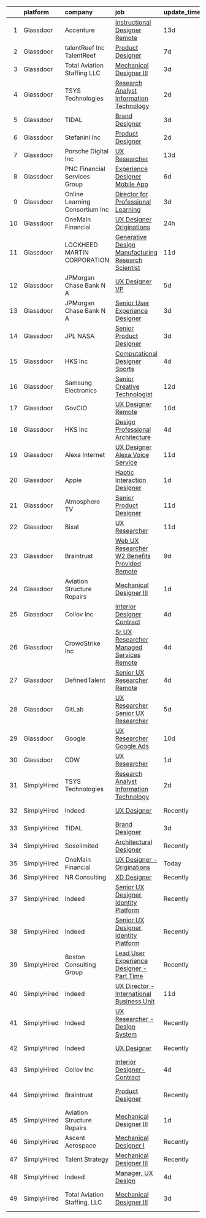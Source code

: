 

|    | platform    | company                        | job                                                                                                                                                                                                                                                                                                                                                                                                                                                                                                                                                                                                                                                                                                                                                                                                                                                                                                                                                                                                                                                                                                                                                                                                                                                                                                                                                                                                                                                                                                                                                                                                                    | update_time   | location               |
|---:|:------------|:-------------------------------|:-----------------------------------------------------------------------------------------------------------------------------------------------------------------------------------------------------------------------------------------------------------------------------------------------------------------------------------------------------------------------------------------------------------------------------------------------------------------------------------------------------------------------------------------------------------------------------------------------------------------------------------------------------------------------------------------------------------------------------------------------------------------------------------------------------------------------------------------------------------------------------------------------------------------------------------------------------------------------------------------------------------------------------------------------------------------------------------------------------------------------------------------------------------------------------------------------------------------------------------------------------------------------------------------------------------------------------------------------------------------------------------------------------------------------------------------------------------------------------------------------------------------------------------------------------------------------------------------------------------------------|:--------------|:-----------------------|
|  1 | Glassdoor   | Accenture                      | [Instructional Designer Remote](https://www.glassdoor.com/partner/jobListing.htm?pos=108&ao=1136043&s=58&guid=00000181ec068b4d9df547c134338007&src=GD_JOB_AD&t=SR&vt=w&cs=1_093e3223&cb=1657522261159&jobListingId=1007967472120&jrtk=3-0-1g7m0d2s4i7mu801-1g7m0d2sih7ho800-5be2c3ef4de63b52-)                                                                                                                                                                                                                                                                                                                                                                                                                                                                                                                                                                                                                                                                                                                                                                                                                                                                                                                                                                                                                                                                                                                                                                                                                                                                                                                         | 13d           | Remote                 |
|  2 | Glassdoor   | talentReef  Inc    TalentReef  | [Product Designer](https://www.glassdoor.com/partner/jobListing.htm?pos=121&ao=1136043&s=58&guid=00000181ec068b4d9df547c134338007&src=GD_JOB_AD&t=SR&vt=w&ea=1&cs=1_d87d6ccb&cb=1657522261163&jobListingId=1007979517908&jrtk=3-0-1g7m0d2s4i7mu801-1g7m0d2sih7ho800-c9d3618b4b99e0a5-)                                                                                                                                                                                                                                                                                                                                                                                                                                                                                                                                                                                                                                                                                                                                                                                                                                                                                                                                                                                                                                                                                                                                                                                                                                                                                                                                 | 7d            | Denver, CO             |
|  3 | Glassdoor   | Total Aviation Staffing  LLC   | [Mechanical Designer III](https://www.glassdoor.com/partner/jobListing.htm?pos=111&ao=1136043&s=58&guid=00000181ec068b4d9df547c134338007&src=GD_JOB_AD&t=SR&vt=w&ea=1&cs=1_4c607b70&cb=1657522261161&jobListingId=1007990691119&jrtk=3-0-1g7m0d2s4i7mu801-1g7m0d2sih7ho800-7153200e091b6474-)                                                                                                                                                                                                                                                                                                                                                                                                                                                                                                                                                                                                                                                                                                                                                                                                                                                                                                                                                                                                                                                                                                                                                                                                                                                                                                                          | 3d            | Macomb, MI             |
|  4 | Glassdoor   | TSYS Technologies              | [Research Analyst Information Technology](https://www.glassdoor.com/partner/jobListing.htm?pos=107&ao=1136043&s=58&guid=00000181ec068b4d9df547c134338007&src=GD_JOB_AD&t=SR&vt=w&ea=1&cs=1_afd354a7&cb=1657522261159&jobListingId=1007993220185&jrtk=3-0-1g7m0d2s4i7mu801-1g7m0d2sih7ho800-8195113d45edb222-)                                                                                                                                                                                                                                                                                                                                                                                                                                                                                                                                                                                                                                                                                                                                                                                                                                                                                                                                                                                                                                                                                                                                                                                                                                                                                                          | 2d            | Remote                 |
|  5 | Glassdoor   | TIDAL                          | [Brand Designer](https://www.glassdoor.com/partner/jobListing.htm?pos=104&ao=1136043&s=58&guid=00000181ec068b4d9df547c134338007&src=GD_JOB_AD&t=SR&vt=w&cs=1_d8254b96&cb=1657522261159&jobListingId=1007991684188&jrtk=3-0-1g7m0d2s4i7mu801-1g7m0d2sih7ho800-34481a920c14f864-)                                                                                                                                                                                                                                                                                                                                                                                                                                                                                                                                                                                                                                                                                                                                                                                                                                                                                                                                                                                                                                                                                                                                                                                                                                                                                                                                        | 3d            | New York, NY           |
|  6 | Glassdoor   | Stefanini  Inc                 | [Product Designer](https://www.glassdoor.com/partner/jobListing.htm?pos=120&ao=1136043&s=58&guid=00000181ec068b4d9df547c134338007&src=GD_JOB_AD&t=SR&vt=w&ea=1&cs=1_b5c470ee&cb=1657522261163&jobListingId=1007993852074&jrtk=3-0-1g7m0d2s4i7mu801-1g7m0d2sih7ho800-56990b212e5da083-)                                                                                                                                                                                                                                                                                                                                                                                                                                                                                                                                                                                                                                                                                                                                                                                                                                                                                                                                                                                                                                                                                                                                                                                                                                                                                                                                 | 2d            | Dearborn, MI           |
|  7 | Glassdoor   | Porsche Digital Inc            | [UX Researcher](https://www.glassdoor.com/partner/jobListing.htm?pos=123&ao=1136043&s=58&guid=00000181ec068b4d9df547c134338007&src=GD_JOB_AD&t=SR&vt=w&cs=1_f30b25a2&cb=1657522261163&jobListingId=1007965384726&jrtk=3-0-1g7m0d2s4i7mu801-1g7m0d2sih7ho800-1bfb70a52c92c339-)                                                                                                                                                                                                                                                                                                                                                                                                                                                                                                                                                                                                                                                                                                                                                                                                                                                                                                                                                                                                                                                                                                                                                                                                                                                                                                                                         | 13d           | Atlanta, GA            |
|  8 | Glassdoor   | PNC Financial Services Group   | [Experience Designer   Mobile App](https://www.glassdoor.com/partner/jobListing.htm?pos=102&ao=1110586&s=58&guid=00000181ec068b4d9df547c134338007&src=GD_JOB_AD&t=SR&vt=w&cs=1_88f63590&cb=1657522261159&jobListingId=1007982588220&cpc=48B9F4758953335C&jrtk=3-0-1g7m0d2s4i7mu801-1g7m0d2sih7ho800-68cc8588b984d398--6NYlbfkN0AMofH_6zXbiqn6xehDj89HQNfpf30LHk40Y3Yl5cZTpm-EXukPQNetNbgZyPcaSjnrLyJG9xGhiN6pcVensUROEhmMBG7ruwUuDO-3_ER7-oi202RhxDgnRm9NWBYVYuubQ-auQ_EhJGJa8tPCBiXfYspzCyP3wsAGyYVw-kFoVeUxWUMk5KoANsAkXqxnIMXhqnCihVHvs6ua7HzfnGO6i2NZNR__hHnTyKXvYkTA0U9Tr7j-l59gdFXthTUGd6VLTHJeva9L8yW8pHaJnVAU7XBcF4DeKGsJdiPfQkksmR63gXBfACqND0_-kfSzPOJbUOa6Hw6bXl8X8JwB-djLBGJEzTCxO2566EgLKHMmgloo0bKPvKCVRM_h6mIRpTRdBgJ8ewxoAlHH_qsocvf02wg2Ifqondu4b-XBk4dWu1JU7OYM5282Jm0nmB63iFhxhoVYE9goZXRKRYUN6veTzPMfTZlQFpa6doAEL9lWfvs1RRh0vpc44kf5f5eGX1kvKO1EPMFVNIGk_NCYiuOQcP4_-GSxI64a4SGFdb3mZDWAkQCLo2TgqXkTHjZPPw-lvZH6gGmHLbJfN0UqSGzrpgkx1bt005BtfVH66RbYCL4WElL7im0keQq940sXOroipnXJG7PRu2dahkrslJxihNKYOK1GvBUvRQ6xIk4hCHvNuht0B4Kr72Pa0l1QXwUj8HlJwJF6C91u9IIT6Vs5hu7nPVJftvWoMau4jvgw5PCK0X-BMrB--vbDpYJg85ZSnppOi7NrrwWDTRgb8ZuCHW9TE_4CL24Dfe66RkEyCSiEGqyJ3Qdb6le49cng8JdfuI2lc5b_VAP9gPSuaiXcK3tDutoA7hxUALxgCTH_1ST1Vsh9Bv9Ye3mzC2GL-eguAWo1Hwu3PPbMxj5uqvWGPH2FclwMskHAQR8GWXtPj-HjoKTeAV5Ke7KWd8nYFU37RifZW0tDBCjJ73Uch7CB_HcK5pJ2BcGLSWp_xrAnKsfqhrXuqV6gANIv8pkme4MAw8Pr22hKakK91UUktneHREpoTVXYq5PnE9_g31htg9KLOWqmkbRnqdQQD4gUU5M5Qf0bs8LyEGIuHiJjc9zl9kPLLRkfTE0qf1uQqZpdr4_cm-GcalfrwcKpoQxoS1OEn0twN71_MD2zHHXIqpyv4KYheCjdTFP7g9q6Svlt-tjlXQHHLrQ_7_pM2U9hQYZHE9_L6mL3qsTrhYulYR4K) | 6d            | Pittsburgh, PA         |
|  9 | Glassdoor   | Online Learning Consortium Inc | [Director for Professional Learning](https://www.glassdoor.com/partner/jobListing.htm?pos=124&ao=1136043&s=58&guid=00000181ec068b4d9df547c134338007&src=GD_JOB_AD&t=SR&vt=w&ea=1&cs=1_b51e60fa&cb=1657522261163&jobListingId=1007991135591&jrtk=3-0-1g7m0d2s4i7mu801-1g7m0d2sih7ho800-71cbe51e9961e1b8-)                                                                                                                                                                                                                                                                                                                                                                                                                                                                                                                                                                                                                                                                                                                                                                                                                                                                                                                                                                                                                                                                                                                                                                                                                                                                                                               | 3d            | Boston, MA             |
| 10 | Glassdoor   | OneMain Financial              | [UX Designer   Originations](https://www.glassdoor.com/partner/jobListing.htm?pos=101&ao=1110586&s=58&guid=00000181ec068b4d9df547c134338007&src=GD_JOB_AD&t=SR&vt=w&cs=1_f440f8be&cb=1657522261158&jobListingId=1007996065700&cpc=3164FDD6030E246B&jrtk=3-0-1g7m0d2s4i7mu801-1g7m0d2sih7ho800-e4e6bab27b5f1d41--6NYlbfkN0Bjlu5n-gv5HO0Uw8oUWkLCzq7-4ueCq4bqHo-b0jTNgEo79qTxKEF1eiLEZ0uE3qcK5V-Dzh8obYdTXeEArXZG6Z7SO9OrZE7r2d7iPTNOAEddoAtsGT_YB1GbNcr9Y3UQPqk_0_bzuvHr-bJmXm8plqiiuw8aqf1ypcEtep9BnBn2KkKKhQxYgmE0OdPMT47DNfYaq8Eub8-ezpLRpsEAH2_j9AY7vZMx629a7vD3v2o7iViqAn7IOZM32E8iovkKamOW_2uDfTwsO-76yAc3hxYZpvQpFv3B1B_AohwAwGlSw9YYiCRwmwd4gCgMazqOsBIKGcGUQTH3URjb7XhDn8br2-XhSafjjLiB7__ZwkE61YDm1J3Zsbb0fm1b16UGuXxRT2kk3VaxTsFDbOKVZtKawx_dGBDKlrUPXjL7WogGCqymO-vxFS7OyY26AHOdmQDJITi3JA%3D%3D)                                                                                                                                                                                                                                                                                                                                                                                                                                                                                                                                                                                                                                                                                                                                                                                                           | 24h           | Wilmington, DE         |
| 11 | Glassdoor   | LOCKHEED MARTIN CORPORATION    | [Generative Design   Manufacturing Research Scientist](https://www.glassdoor.com/partner/jobListing.htm?pos=122&ao=1136043&s=58&guid=00000181ec068b4d9df547c134338007&src=GD_JOB_AD&t=SR&vt=w&cs=1_d83b9fd8&cb=1657522261163&jobListingId=1007971993276&jrtk=3-0-1g7m0d2s4i7mu801-1g7m0d2sih7ho800-5830dfb3cb1cb712-)                                                                                                                                                                                                                                                                                                                                                                                                                                                                                                                                                                                                                                                                                                                                                                                                                                                                                                                                                                                                                                                                                                                                                                                                                                                                                                  | 11d           | Billerica, MA          |
| 12 | Glassdoor   | JPMorgan Chase Bank  N A       | [UX Designer  VP](https://www.glassdoor.com/partner/jobListing.htm?pos=117&ao=1136043&s=58&guid=00000181ec068b4d9df547c134338007&src=GD_JOB_AD&t=SR&vt=w&cs=1_b1092f2b&cb=1657522261162&jobListingId=1007986250091&jrtk=3-0-1g7m0d2s4i7mu801-1g7m0d2sih7ho800-8f8bdca42a820949-)                                                                                                                                                                                                                                                                                                                                                                                                                                                                                                                                                                                                                                                                                                                                                                                                                                                                                                                                                                                                                                                                                                                                                                                                                                                                                                                                       | 5d            | Columbus, OH           |
| 13 | Glassdoor   | JPMorgan Chase Bank  N A       | [Senior User Experience Designer](https://www.glassdoor.com/partner/jobListing.htm?pos=116&ao=1136043&s=58&guid=00000181ec068b4d9df547c134338007&src=GD_JOB_AD&t=SR&vt=w&cs=1_fc45b18c&cb=1657522261162&jobListingId=1007991504187&jrtk=3-0-1g7m0d2s4i7mu801-1g7m0d2sih7ho800-87ea9470d0349728-)                                                                                                                                                                                                                                                                                                                                                                                                                                                                                                                                                                                                                                                                                                                                                                                                                                                                                                                                                                                                                                                                                                                                                                                                                                                                                                                       | 3d            | Chicago, IL            |
| 14 | Glassdoor   | JPL NASA                       | [Senior Product Designer](https://www.glassdoor.com/partner/jobListing.htm?pos=114&ao=1136043&s=58&guid=00000181ec068b4d9df547c134338007&src=GD_JOB_AD&t=SR&vt=w&cs=1_6b16e102&cb=1657522261161&jobListingId=1007989694735&jrtk=3-0-1g7m0d2s4i7mu801-1g7m0d2sih7ho800-726b97320080a688-)                                                                                                                                                                                                                                                                                                                                                                                                                                                                                                                                                                                                                                                                                                                                                                                                                                                                                                                                                                                                                                                                                                                                                                                                                                                                                                                               | 3d            | Pasadena, CA           |
| 15 | Glassdoor   | HKS  Inc                       | [Computational Designer   Sports](https://www.glassdoor.com/partner/jobListing.htm?pos=126&ao=1136043&s=58&guid=00000181ec068b4d9df547c134338007&src=GD_JOB_AD&t=SR&vt=w&cs=1_67c57d94&cb=1657522261164&jobListingId=1007987975635&jrtk=3-0-1g7m0d2s4i7mu801-1g7m0d2sih7ho800-d98b7e78996b43d8-)                                                                                                                                                                                                                                                                                                                                                                                                                                                                                                                                                                                                                                                                                                                                                                                                                                                                                                                                                                                                                                                                                                                                                                                                                                                                                                                       | 4d            | Los Angeles, CA        |
| 16 | Glassdoor   | Samsung Electronics            | [Senior Creative Technologist](https://www.glassdoor.com/partner/jobListing.htm?pos=130&ao=1136043&s=58&guid=00000181ec068b4d9df547c134338007&src=GD_JOB_AD&t=SR&vt=w&cs=1_5f821f08&cb=1657522261164&jobListingId=1007968494885&jrtk=3-0-1g7m0d2s4i7mu801-1g7m0d2sih7ho800-9298f996af1b1bed-)                                                                                                                                                                                                                                                                                                                                                                                                                                                                                                                                                                                                                                                                                                                                                                                                                                                                                                                                                                                                                                                                                                                                                                                                                                                                                                                          | 12d           | New York, NY           |
| 17 | Glassdoor   | GovCIO                         | [UX Designer  Remote ](https://www.glassdoor.com/partner/jobListing.htm?pos=113&ao=1136043&s=58&guid=00000181ec068b4d9df547c134338007&src=GD_JOB_AD&t=SR&vt=w&cs=1_0881ddec&cb=1657522261161&jobListingId=1007973829127&jrtk=3-0-1g7m0d2s4i7mu801-1g7m0d2sih7ho800-3c3a8742c6bc3871-)                                                                                                                                                                                                                                                                                                                                                                                                                                                                                                                                                                                                                                                                                                                                                                                                                                                                                                                                                                                                                                                                                                                                                                                                                                                                                                                                  | 10d           | Remote                 |
| 18 | Glassdoor   | HKS  Inc                       | [Design Professional   Architecture](https://www.glassdoor.com/partner/jobListing.htm?pos=129&ao=1136043&s=58&guid=00000181ec068b4d9df547c134338007&src=GD_JOB_AD&t=SR&vt=w&cs=1_56a7163e&cb=1657522261164&jobListingId=1007987975531&jrtk=3-0-1g7m0d2s4i7mu801-1g7m0d2sih7ho800-aa9517ef76fdb3a1-)                                                                                                                                                                                                                                                                                                                                                                                                                                                                                                                                                                                                                                                                                                                                                                                                                                                                                                                                                                                                                                                                                                                                                                                                                                                                                                                    | 4d            | Los Angeles, CA        |
| 19 | Glassdoor   | Alexa Internet                 | [UX Designer  Alexa Voice Service](https://www.glassdoor.com/partner/jobListing.htm?pos=112&ao=1136043&s=58&guid=00000181ec068b4d9df547c134338007&src=GD_JOB_AD&t=SR&vt=w&cs=1_f41184b2&cb=1657522261161&jobListingId=1007971271477&jrtk=3-0-1g7m0d2s4i7mu801-1g7m0d2sih7ho800-d84fdd267fe290b3-)                                                                                                                                                                                                                                                                                                                                                                                                                                                                                                                                                                                                                                                                                                                                                                                                                                                                                                                                                                                                                                                                                                                                                                                                                                                                                                                      | 11d           | Remote                 |
| 20 | Glassdoor   | Apple                          | [Haptic Interaction Designer](https://www.glassdoor.com/partner/jobListing.htm?pos=109&ao=1136043&s=58&guid=00000181ec068b4d9df547c134338007&src=GD_JOB_AD&t=SR&vt=w&cs=1_7e0ecf18&cb=1657522261159&jobListingId=1007994237603&jrtk=3-0-1g7m0d2s4i7mu801-1g7m0d2sih7ho800-5900c6dd87662369-)                                                                                                                                                                                                                                                                                                                                                                                                                                                                                                                                                                                                                                                                                                                                                                                                                                                                                                                                                                                                                                                                                                                                                                                                                                                                                                                           | 1d            | Cupertino, CA          |
| 21 | Glassdoor   | Atmosphere TV                  | [Senior Product Designer](https://www.glassdoor.com/partner/jobListing.htm?pos=125&ao=1136043&s=58&guid=00000181ec068b4d9df547c134338007&src=GD_JOB_AD&t=SR&vt=w&ea=1&cs=1_fe016d3e&cb=1657522261164&jobListingId=1007971103836&jrtk=3-0-1g7m0d2s4i7mu801-1g7m0d2sih7ho800-5db955346cf1d19a-)                                                                                                                                                                                                                                                                                                                                                                                                                                                                                                                                                                                                                                                                                                                                                                                                                                                                                                                                                                                                                                                                                                                                                                                                                                                                                                                          | 11d           | Austin, TX             |
| 22 | Glassdoor   | Bixal                          | [UX Researcher](https://www.glassdoor.com/partner/jobListing.htm?pos=127&ao=1136043&s=58&guid=00000181ec068b4d9df547c134338007&src=GD_JOB_AD&t=SR&vt=w&cs=1_c5b3330f&cb=1657522261164&jobListingId=1007971191748&jrtk=3-0-1g7m0d2s4i7mu801-1g7m0d2sih7ho800-ceca15e579803118-)                                                                                                                                                                                                                                                                                                                                                                                                                                                                                                                                                                                                                                                                                                                                                                                                                                                                                                                                                                                                                                                                                                                                                                                                                                                                                                                                         | 11d           | Remote                 |
| 23 | Glassdoor   | Braintrust                     | [Web UX Researcher    W2   Benefits Provided    Remote ](https://www.glassdoor.com/partner/jobListing.htm?pos=128&ao=1136043&s=58&guid=00000181ec068b4d9df547c134338007&src=GD_JOB_AD&t=SR&vt=w&cs=1_cbdbe1de&cb=1657522261164&jobListingId=1007977522233&jrtk=3-0-1g7m0d2s4i7mu801-1g7m0d2sih7ho800-c5330b095f7f7454-)                                                                                                                                                                                                                                                                                                                                                                                                                                                                                                                                                                                                                                                                                                                                                                                                                                                                                                                                                                                                                                                                                                                                                                                                                                                                                                | 9d            | San Francisco, CA      |
| 24 | Glassdoor   | Aviation Structure Repairs     | [Mechanical Designer III](https://www.glassdoor.com/partner/jobListing.htm?pos=106&ao=1136043&s=58&guid=00000181ec068b4d9df547c134338007&src=GD_JOB_AD&t=SR&vt=w&ea=1&cs=1_a76cc737&cb=1657522261159&jobListingId=1007994315994&jrtk=3-0-1g7m0d2s4i7mu801-1g7m0d2sih7ho800-4face29f42c2021e-)                                                                                                                                                                                                                                                                                                                                                                                                                                                                                                                                                                                                                                                                                                                                                                                                                                                                                                                                                                                                                                                                                                                                                                                                                                                                                                                          | 1d            | Macomb, MI             |
| 25 | Glassdoor   | Collov Inc                     | [Interior Designer Contract](https://www.glassdoor.com/partner/jobListing.htm?pos=105&ao=1136043&s=58&guid=00000181ec068b4d9df547c134338007&src=GD_JOB_AD&t=SR&vt=w&ea=1&cs=1_544fb413&cb=1657522261159&jobListingId=1007988370649&jrtk=3-0-1g7m0d2s4i7mu801-1g7m0d2sih7ho800-4c05ee95f3caf0ce-)                                                                                                                                                                                                                                                                                                                                                                                                                                                                                                                                                                                                                                                                                                                                                                                                                                                                                                                                                                                                                                                                                                                                                                                                                                                                                                                       | 4d            | Remote                 |
| 26 | Glassdoor   | CrowdStrike  Inc               | [Sr  UX Researcher   Managed Services  Remote ](https://www.glassdoor.com/partner/jobListing.htm?pos=103&ao=1110586&s=58&guid=00000181ec068b4d9df547c134338007&src=GD_JOB_AD&t=SR&vt=w&cs=1_31108333&cb=1657522261159&jobListingId=1007988965747&cpc=F41FEAB56D215062&jrtk=3-0-1g7m0d2s4i7mu801-1g7m0d2sih7ho800-343c66ce87262d4a--6NYlbfkN0Cu2CVlb3GO4Nf7aS8SXsFwjpUbSKkwsJRaJhRnAEdqU_yv6e0u-cLacwZ2HNe9plZNCFlwazzBICdjfCRnETnGO7ZpMey4U1o2Wof_5LiNAzqN65nYPFZ0i4u10AQLjE1klK7CzKVdvBPpCZ0RJJeDUU9tk1QiC6vf3Gk7SIRP2hbYvvkrkdziOhfXTvtltpIxfZ-he656HVyXCTvx4EVhu1VgooOTRSrTxBUVd7yJxdpK7TdxmJ14LjqP-TTfXytFkCH_5LKQBfKspRMBvSmttp2UKOo2zcnKPm6_oocet1p4EhmDLQNBSzTpD3IgF6NbAPUy2AhrZ5RaMpHDOPJfC9sPbCKF-NrCvEaYhVC_ILYyxedCIquDBOaCjQP6KzWPM9-mEkLmW1LOnC0KSL0DoCbLgnKXHJ9G1vLROfJRmxQLOPumw-YkCNCiZxQ-ImVMJo1N5ZsOYKVwjLACH7FrrVD-iti1Hh7lcIU6Vja6DnQ5x2xO1t6qIVrqtd9VAhgolY4kvGIaNQZQlA6kjlwI-JAYXIiO5mazp9LUZqtKxQ4poiit3rPjVPFJ_aAz4OPz_pU_D6GDIb-TlWdLjl6asXfxHrt8XnyMi8BOWj4InCX0Jupb6IWcQDKLWbwylZFxlRjvU2lYaRz_3GsxBs_b5nv0Qu8_7sPYF9xd5C25fbveDOzJ9SNq-sy3IGCUVcp315qOKUfx6ihaXcMd6BNAPqKtR4k7m__IXVLAQrpAaQ%3D%3D)                                                                                                                                                                                                                                                                                                                                                                                                                                                                                        | 4d            | New York, NY           |
| 27 | Glassdoor   | DefinedTalent                  | [Senior UX Researcher  Remote ](https://www.glassdoor.com/partner/jobListing.htm?pos=118&ao=1136043&s=58&guid=00000181ec068b4d9df547c134338007&src=GD_JOB_AD&t=SR&vt=w&ea=1&cs=1_6aeacfa0&cb=1657522261162&jobListingId=1007988922831&jrtk=3-0-1g7m0d2s4i7mu801-1g7m0d2sih7ho800-f6469ed267e0350b-)                                                                                                                                                                                                                                                                                                                                                                                                                                                                                                                                                                                                                                                                                                                                                                                                                                                                                                                                                                                                                                                                                                                                                                                                                                                                                                                    | 4d            | Remote                 |
| 28 | Glassdoor   | GitLab                         | [UX Researcher   Senior UX Researcher](https://www.glassdoor.com/partner/jobListing.htm?pos=110&ao=1136043&s=58&guid=00000181ec068b4d9df547c134338007&src=GD_JOB_AD&t=SR&vt=w&cs=1_9d13f3ea&cb=1657522261160&jobListingId=1007985082187&jrtk=3-0-1g7m0d2s4i7mu801-1g7m0d2sih7ho800-ac791ff60d4cc108-)                                                                                                                                                                                                                                                                                                                                                                                                                                                                                                                                                                                                                                                                                                                                                                                                                                                                                                                                                                                                                                                                                                                                                                                                                                                                                                                  | 5d            | Remote                 |
| 29 | Glassdoor   | Google                         | [UX Researcher  Google Ads](https://www.glassdoor.com/partner/jobListing.htm?pos=119&ao=1136043&s=58&guid=00000181ec068b4d9df547c134338007&src=GD_JOB_AD&t=SR&vt=w&cs=1_0c34c32d&cb=1657522261163&jobListingId=1007974018475&jrtk=3-0-1g7m0d2s4i7mu801-1g7m0d2sih7ho800-d281596d2718dd41-)                                                                                                                                                                                                                                                                                                                                                                                                                                                                                                                                                                                                                                                                                                                                                                                                                                                                                                                                                                                                                                                                                                                                                                                                                                                                                                                             | 10d           | Austin, TX             |
| 30 | Glassdoor   | CDW                            | [UX Researcher](https://www.glassdoor.com/partner/jobListing.htm?pos=115&ao=1136043&s=58&guid=00000181ec068b4d9df547c134338007&src=GD_JOB_AD&t=SR&vt=w&cs=1_9849f4e9&cb=1657522261162&jobListingId=1007994828686&jrtk=3-0-1g7m0d2s4i7mu801-1g7m0d2sih7ho800-1518a447f5e73cdd-)                                                                                                                                                                                                                                                                                                                                                                                                                                                                                                                                                                                                                                                                                                                                                                                                                                                                                                                                                                                                                                                                                                                                                                                                                                                                                                                                         | 1d            | Remote                 |
| 31 | SimplyHired | TSYS Technologies              | [Research Analyst Information Technology](https://www.simplyhired.com/job/1Xku72KXZ1K9u6Z0_TGq0b5nhySr9c7WiYe-b4u7wheWdBrrGv3gYQ?q=generative+designer)                                                                                                                                                                                                                                                                                                                                                                                                                                                                                                                                                                                                                                                                                                                                                                                                                                                                                                                                                                                                                                                                                                                                                                                                                                                                                                                                                                                                                                                                | 2d            | Remote                 |
| 32 | SimplyHired | Indeed                         | [UX Designer](https://www.simplyhired.com/job/7GiZIE7D3Vdy_WwQaWJKRxT3iPyT6Rqzli4Zo5eTP3IEz4tsOt1bKA?q=generative+designer)                                                                                                                                                                                                                                                                                                                                                                                                                                                                                                                                                                                                                                                                                                                                                                                                                                                                                                                                                                                                                                                                                                                                                                                                                                                                                                                                                                                                                                                                                            | Recently      | United States          |
| 33 | SimplyHired | TIDAL                          | [Brand Designer](https://www.simplyhired.com/job/W4F8mdim2I5jInCUJhr_gyMHF65JeVCq2EE-ZrG4F3e8irRd3_ZE9A?q=generative+designer)                                                                                                                                                                                                                                                                                                                                                                                                                                                                                                                                                                                                                                                                                                                                                                                                                                                                                                                                                                                                                                                                                                                                                                                                                                                                                                                                                                                                                                                                                         | 3d            | New York, NY           |
| 34 | SimplyHired | Sosolimited                    | [Architectural Designer](https://www.simplyhired.com/job/1wnZZjS_T2B-Khb33FLg8m5W26VpFJO-O7M0joPbDLzOi2-l3WqCTg?q=generative+designer)                                                                                                                                                                                                                                                                                                                                                                                                                                                                                                                                                                                                                                                                                                                                                                                                                                                                                                                                                                                                                                                                                                                                                                                                                                                                                                                                                                                                                                                                                 | Recently      | Boston, MA             |
| 35 | SimplyHired | OneMain Financial              | [UX Designer - Originations](https://www.simplyhired.com/job/1l3GdpUAE9ThcFbBf4mSn8xmxRfwwudq0fzpLpbi7Bu07otWcJ-Q8g?q=generative+designer)                                                                                                                                                                                                                                                                                                                                                                                                                                                                                                                                                                                                                                                                                                                                                                                                                                                                                                                                                                                                                                                                                                                                                                                                                                                                                                                                                                                                                                                                             | Today         | Wilmington, DE         |
| 36 | SimplyHired | NR Consulting                  | [XD Designer](https://www.simplyhired.com/job/P6myDGETgTQaOZ6DR-q1K3YtrEX8D3XfV62ZDDaajMYUd6aqPtn21w?q=generative+designer)                                                                                                                                                                                                                                                                                                                                                                                                                                                                                                                                                                                                                                                                                                                                                                                                                                                                                                                                                                                                                                                                                                                                                                                                                                                                                                                                                                                                                                                                                            | Recently      | Remote                 |
| 37 | SimplyHired | Indeed                         | [Senior UX Designer, Identity Platform](https://www.simplyhired.com/job/BAYI8oqCxBT54pX44nQjMb--kXLVOQbHpcKhltVZq4MqzFYT9L3AoQ?q=generative+designer)                                                                                                                                                                                                                                                                                                                                                                                                                                                                                                                                                                                                                                                                                                                                                                                                                                                                                                                                                                                                                                                                                                                                                                                                                                                                                                                                                                                                                                                                  | Recently      | United States          |
| 38 | SimplyHired | Indeed                         | [Senior UX Designer, Identity Platform](https://www.simplyhired.com/job/BAYI8oqCxBT54pX44nQjMb--kXLVOQbHpcKhltVZq4MqzFYT9L3AoQ?q=generative+designer)                                                                                                                                                                                                                                                                                                                                                                                                                                                                                                                                                                                                                                                                                                                                                                                                                                                                                                                                                                                                                                                                                                                                                                                                                                                                                                                                                                                                                                                                  | Recently      | United States          |
| 39 | SimplyHired | Boston Consulting Group        | [Lead User Experience Designer - Part Time](https://www.simplyhired.com/job/gYjUeld-lwSGizzANfpAXPMQqi2bVP1O38mRkZ0wSHIf9-ROYcUZ2g?q=generative+designer)                                                                                                                                                                                                                                                                                                                                                                                                                                                                                                                                                                                                                                                                                                                                                                                                                                                                                                                                                                                                                                                                                                                                                                                                                                                                                                                                                                                                                                                              | Recently      | Boston, MA             |
| 40 | SimplyHired | Indeed                         | [UX Director - International Business Unit](https://www.simplyhired.com/job/BP5a3dFO71PhecfGzbktZ_rwZtSti1yXAzonngED8xWaoRvIOzbsNA?q=generative+designer)                                                                                                                                                                                                                                                                                                                                                                                                                                                                                                                                                                                                                                                                                                                                                                                                                                                                                                                                                                                                                                                                                                                                                                                                                                                                                                                                                                                                                                                              | 11d           | United States          |
| 41 | SimplyHired | Indeed                         | [UX Researcher - Design System](https://www.simplyhired.com/job/e86TnqnxJQBRcV_2-RzGirxsIIbhg2mnrDU1i4D_XTnutJC9J-I8RQ?q=generative+designer)                                                                                                                                                                                                                                                                                                                                                                                                                                                                                                                                                                                                                                                                                                                                                                                                                                                                                                                                                                                                                                                                                                                                                                                                                                                                                                                                                                                                                                                                          | Recently      | United States          |
| 42 | SimplyHired | Indeed                         | [UX Designer](https://www.simplyhired.com/job/7GiZIE7D3Vdy_WwQaWJKRxT3iPyT6Rqzli4Zo5eTP3IEz4tsOt1bKA?q=generative+designer)                                                                                                                                                                                                                                                                                                                                                                                                                                                                                                                                                                                                                                                                                                                                                                                                                                                                                                                                                                                                                                                                                                                                                                                                                                                                                                                                                                                                                                                                                            | Recently      | United States          |
| 43 | SimplyHired | Collov Inc                     | [Interior Designer-Contract](https://www.simplyhired.com/job/BWulXfwm_DajYkRoVR_cHEZ0YAw0ZzUYn4k1ZR9ZbVk7SbJZhkaf0Q?q=generative+designer)                                                                                                                                                                                                                                                                                                                                                                                                                                                                                                                                                                                                                                                                                                                                                                                                                                                                                                                                                                                                                                                                                                                                                                                                                                                                                                                                                                                                                                                                             | 4d            | Remote                 |
| 44 | SimplyHired | Braintrust                     | [Product Designer](https://www.simplyhired.com/job/Cmb_VDTCbQLwKow1y4TmxFyRZHTm7FIDHTLzwmEEKyf5ni1huI2rXw?q=generative+designer)                                                                                                                                                                                                                                                                                                                                                                                                                                                                                                                                                                                                                                                                                                                                                                                                                                                                                                                                                                                                                                                                                                                                                                                                                                                                                                                                                                                                                                                                                       | Recently      | San Francisco, CA      |
| 45 | SimplyHired | Aviation Structure Repairs     | [Mechanical Designer III](https://www.simplyhired.com/job/VrOtGg_b4hzLwiiY3pNQ5IXbR3iAhcSNWMvwkKNtbhmOj2PIpD-yNA?q=generative+designer)                                                                                                                                                                                                                                                                                                                                                                                                                                                                                                                                                                                                                                                                                                                                                                                                                                                                                                                                                                                                                                                                                                                                                                                                                                                                                                                                                                                                                                                                                | 1d            | Macomb, MI             |
| 46 | SimplyHired | Ascent Aerospace               | [Mechanical Designer I](https://www.simplyhired.com/job/m9uL8E-KBSidP7pxfgEvNZvofvtuyESSvshWn47w-CPfzWYXILw1_Q?q=generative+designer)                                                                                                                                                                                                                                                                                                                                                                                                                                                                                                                                                                                                                                                                                                                                                                                                                                                                                                                                                                                                                                                                                                                                                                                                                                                                                                                                                                                                                                                                                  | Recently      | Macomb, MI             |
| 47 | SimplyHired | Talent Strategy                | [Mechanical Designer III](https://www.simplyhired.com/job/QAndlW0HPOFLpSohOKD-T_uNGrJIsISB_1NXEEgeZBkbPDqvu6Kk5Q?q=generative+designer)                                                                                                                                                                                                                                                                                                                                                                                                                                                                                                                                                                                                                                                                                                                                                                                                                                                                                                                                                                                                                                                                                                                                                                                                                                                                                                                                                                                                                                                                                | Recently      | Macomb, MI             |
| 48 | SimplyHired | Indeed                         | [Manager, UX Design](https://www.simplyhired.com/job/A_W2h9BM3zXSrWJA2dC-xfXVZkYBxbJ46u2_rNgNkvvyIKb1_4Kqkg?q=generative+designer)                                                                                                                                                                                                                                                                                                                                                                                                                                                                                                                                                                                                                                                                                                                                                                                                                                                                                                                                                                                                                                                                                                                                                                                                                                                                                                                                                                                                                                                                                     | 4d            | United States          |
| 49 | SimplyHired | Total Aviation Staffing, LLC   | [Mechanical Designer III](https://www.simplyhired.com/job/vnP9Txa1fYgqco0i-3xiWuwLL1PwSuwlWBGPmlWwB79zaOBSdSnYfA?q=generative+designer)                                                                                                                                                                                                                                                                                                                                                                                                                                                                                                                                                                                                                                                                                                                                                                                                                                                                                                                                                                                                                                                                                                                                                                                                                                                                                                                                                                                                                                                                                | 3d            | Macomb, MI +1 location |